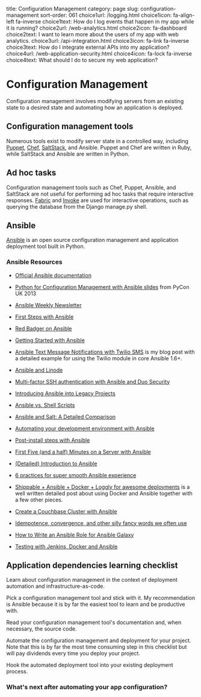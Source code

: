 title: Configuration Management
category: page
slug: configuration-management
sort-order: 061
choice1url: /logging.html
choice1icon: fa-align-left fa-inverse
choice1text: How do I log events that happen in my app while it is running?
choice2url: /web-analytics.html
choice2icon: fa-dashboard
choice2text: I want to learn more about the users of my app with web analytics.
choice3url: /api-integration.html
choice3icon: fa-link fa-inverse
choice3text: How do I integrate external APIs into my application?
choice4url: /web-application-security.html
choice4icon: fa-lock fa-inverse
choice4text: What should I do to secure my web application?


# Configuration Management
Configuration management involves modifying servers from an existing state to 
a desired state and automating how an application is deployed.


## Configuration management tools
Numerous tools exist to modify server state in a controlled 
way, including [Puppet](http://puppetlabs.com/puppet/what-is-puppet), 
[Chef](http://www.getchef.com/chef/), 
[SaltStack](http://www.saltstack.com/), and Ansible. Puppet and Chef are
written in Ruby, while SaltStack and Ansible are written in Python.


## Ad hoc tasks
Configuration management tools such as Chef, Puppet, Ansible, and SaltStack
are not useful for performing ad hoc tasks that require interactive responses.
[Fabric](http://docs.fabfile.org/en/1.8/) and 
[Invoke](http://docs.pyinvoke.org/en/latest/) are used for interactive 
operations, such as querying the database from the Django manage.py shell.


## Ansible
[Ansible](http://www.ansibleworks.com/) is an open source configuration
management and application deployment tool built in Python.


### Ansible Resources
* [Official Ansible documentation](http://docs.ansible.com/index.html)

* [Python for Configuration Management with Ansible slides](http://www.insom.me.uk/post/pycon-talk.html) 
from PyCon UK 2013

* [Ansible Weekly Newsletter](http://devopsu.com/newsletters/ansible-weekly-newsletter.html)

* [First Steps with Ansible](http://labs.qandidate.com/blog/2013/11/15/first-steps-with-ansible/)

* [Red Badger on Ansible](http://red-badger.com/blog/2013/06/29/ansible/)

* [Getting Started with Ansible](http://lowendbox.com/blog/getting-started-with-ansible/)

* [Ansible Text Message Notifications with Twilio SMS](https://www.twilio.com/blog/2014/05/ansible-text-messages-notifications-with-twilio-sms.html)
  is my blog post with a detailed example for using the Twilio module in
  core Ansible 1.6+.

* [Ansible and Linode](http://softwareas.com/ansible-and-linode-what-i-learned-about-controlling-linodes-from-ansible)

* [Multi-factor SSH authentication with Ansible and Duo Security](http://jlafon.io/ansible-duo-security.html)

* [Introducing Ansible into Legacy Projects](http://benlopatin.com/getting-started-with-ansible/)

* [Ansible vs. Shell Scripts](http://devopsu.com/blog/ansible-vs-shell-scripts/)

* [Ansible and Salt: A Detailed Comparison](http://missingm.co/2013/06/ansible-and-salt-a-detailed-comparison/)

* [Automating your development environment with Ansible](http://www.nickhammond.com/automating-development-environment-ansible/)

* [Post-install steps with Ansible](http://devopsu.com/guides/ansible-post-install.html) 

* [First Five (and a half) Minutes on a Server with Ansible](http://lattejed.com/first-five-and-a-half-minutes-on-a-server-with-ansible) 

* [(Detailed) Introduction to Ansible](http://davidwinter.me/articles/2013/11/23/introduction-to-ansible/)

* [6 practices for super smooth Ansible experience](http://hakunin.com/six-ansible-practices)

* [Shippable + Ansible + Docker + Loggly for awesome deployments](http://www.hiddentao.com/archives/2014/06/03/shippable-ansible-docker-loggly-for-awesome-deployments/)
  is a well written detailed post about using Docker and Ansible together with
  a few other pieces.

* [Create a Couchbase Cluster with Ansible](http://blog.couchbase.com/create-couchbase-cluster-with-ansible)

* [Idempotence, convergence, and other silly fancy words we often use](https://groups.google.com/forum/#!msg/Ansible-project/WpRblldA2PQ/lYDpFjBXDlsJ)

* [How to Write an Ansible Role for Ansible Galaxy](http://probablyfine.co.uk/2014/03/27/how-to-write-an-ansible-role-for-ansible-galaxy/)

* [Testing with Jenkins, Docker and Ansible](http://blog.mist.io/post/82383668190/move-fast-and-dont-break-things-testing-with)


## Application dependencies learning checklist
<i class="fa fa-check-square-o"></i>
Learn about configuration management in the context of deployment automation
and infrastructure-as-code.

<i class="fa fa-check-square-o"></i>
Pick a configuration management tool and stick with it. My recommendation is
Ansible because it is by far the easiest tool to learn and be productive with.

<i class="fa fa-check-square-o"></i>
Read your configuration management tool's documentation and, when necessary,
the source code.

<i class="fa fa-check-square-o"></i>
Automate the configuration management and deployment for your project. Note
that this is by far the most time consuming step in this checklist but will
pay dividends every time you deploy your project.

<i class="fa fa-check-square-o"></i>
Hook the automated deployment tool into your existing deployment process.


### What's next after automating your app configuration?
